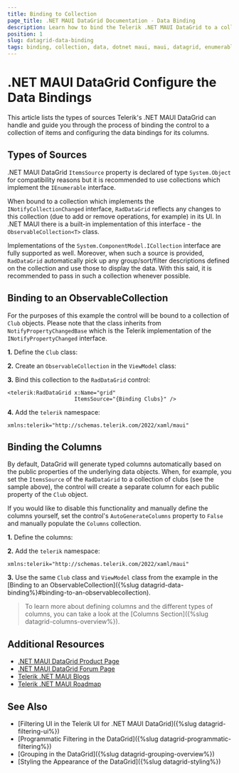 ```yaml
---
title: Binding to Collection
page_title: .NET MAUI DataGrid Documentation - Data Binding
description: Learn how to bind the Telerik .NET MAUI DataGrid to a collection of items and configure the data bindings for its columns.
position: 1
slug: datagrid-data-binding
tags: binding, collection, data, dotnet maui, maui, datagrid, enumerable
---
```


# .NET MAUI DataGrid Configure the Data Bindings

This article lists the types of sources Telerik's .NET MAUI DataGrid can handle and guide you through the process of binding the control to a collection of items and configuring the data bindings for its columns.

## Types of Sources

.NET MAUI DataGrid `ItemsSource` property is declared of type `System.Object` for compatibility reasons but it is recommended to use collections which implement the `IEnumerable` interface.

When bound to a collection which implements the `INotifyCollectionChanged` interface, `RadDataGrid` reflects any changes to this collection (due to add or remove operations, for example) in its UI. In .NET MAUI there is a built-in implementation of this interface - the `ObservableCollection<T>` class.

Implementations of the `System.ComponentModel.ICollection` interface are fully supported as well. Moreover, when such a source is provided, `RadDataGrid` automatically pick up any group/sort/filter descriptions defined on the collection and use those to display the data. With this said, it is recommended to pass in such a collection whenever possible. 

## Binding to an ObservableCollection

For the purposes of this example the control will be bound to a collection of `Club` objects. Please note that the class inherits from `NotifyPropertyChangedBase` which is the Telerik implementation of the `INotifyPropertyChanged` interface.

**1.** Define the `Club` class:

<snippet id='datagrid-club-model' />

**2.** Create an `ObservableCollection` in the `ViewModel` class:

<snippet id='datagrid-column-view-model' />

**3.** Bind this collection to the `RadDataGrid` control:

```xaml
<telerik:RadDataGrid x:Name="grid" 
                     ItemsSource="{Binding Clubs}" />
```

**4.** Add the `telerik` namespace:

```XAML
xmlns:telerik="http://schemas.telerik.com/2022/xaml/maui"
```

## Binding the Columns

By default, DataGrid will generate typed columns automatically based on the public properties of the underlying data objects.  When, for example, you set the `ItemsSource` of the `RadDataGrid` to a collection of clubs (see the sample above), the control will create a separate column for each public property of the `Club` object.

If you would like to disable this functionality and manually define the columns yourself, set the control's `AutoGenerateColumns` property to `False` and manually populate the `Columns` collection.

**1.** Define the columns:

<snippet id='datagrid-columns-example' />

**2.** Add the `telerik` namespace:

```XAML
xmlns:telerik="http://schemas.telerik.com/2022/xaml/maui"
```

**3.** Use the same `Club` class and `ViewModel` class from the example in the [Binding to an ObservableCollection]({%slug datagrid-data-binding%}#binding-to-an-observablecollection).

> To learn more about defining columns and the different types of columns, you can take a look at the [Columns Section]({%slug datagrid-columns-overview%}).

## Additional Resources

- [.NET MAUI DataGrid Product Page](https://www.telerik.com/maui-ui/datagrid)
- [.NET MAUI DataGrid Forum Page](https://www.telerik.com/forums/maui?tagId=1801)
- [Telerik .NET MAUI Blogs](https://www.telerik.com/blogs/mobile-net-maui)
- [Telerik .NET MAUI Roadmap](https://www.telerik.com/support/whats-new/maui-ui/roadmap)

## See Also

- [Filtering UI in the Telerik UI for .NET MAUI DataGrid]({%slug datagrid-filtering-ui%})
- [Programmatic Filtering in the DataGrid]({%slug datagrid-programmatic-filtering%})
- [Grouping in the DataGrid]({%slug datagrid-grouping-overview%})
- [Styling the Appearance of the DataGrid]({%slug datagrid-styling%})
